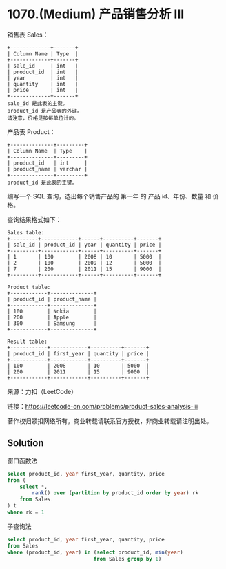 # 1070.(Medium) 产品销售分析 III

销售表 Sales：
```
+-------------+-------+
| Column Name | Type  |
+-------------+-------+
| sale_id     | int   |
| product_id  | int   |
| year        | int   |
| quantity    | int   |
| price       | int   |
+-------------+-------+
sale_id 是此表的主键。
product_id 是产品表的外键。
请注意，价格是按每单位计的。
```
产品表 Product：
```
+--------------+---------+
| Column Name  | Type    |
+--------------+---------+
| product_id   | int     |
| product_name | varchar |
+--------------+---------+
product_id 是此表的主键。
```

编写一个 SQL 查询，选出每个销售产品的 第一年 的 产品 id、年份、数量 和 价格。

查询结果格式如下：
```
Sales table:
+---------+------------+------+----------+-------+
| sale_id | product_id | year | quantity | price |
+---------+------------+------+----------+-------+ 
| 1       | 100        | 2008 | 10       | 5000  |
| 2       | 100        | 2009 | 12       | 5000  |
| 7       | 200        | 2011 | 15       | 9000  |
+---------+------------+------+----------+-------+

Product table:
+------------+--------------+
| product_id | product_name |
+------------+--------------+
| 100        | Nokia        |
| 200        | Apple        |
| 300        | Samsung      |
+------------+--------------+

Result table:
+------------+------------+----------+-------+
| product_id | first_year | quantity | price |
+------------+------------+----------+-------+ 
| 100        | 2008       | 10       | 5000  |
| 200        | 2011       | 15       | 9000  |
+------------+------------+----------+-------+
```


来源：力扣（LeetCode）

链接：https://leetcode-cn.com/problems/product-sales-analysis-iii 

著作权归领扣网络所有。商业转载请联系官方授权，非商业转载请注明出处。



## Solution 

窗口函数法

```sql
select product_id, year first_year, quantity, price
from (
    select *, 
        rank() over (partition by product_id order by year) rk 
    from Sales
) t
where rk = 1
```

子查询法
```sql
select product_id, year first_year, quantity, price
from Sales
where (product_id, year) in (select product_id, min(year)
                            from Sales group by 1)
```